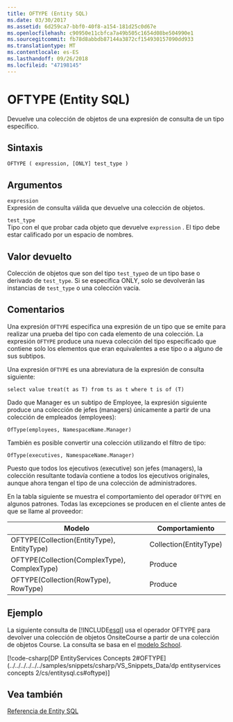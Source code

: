 ```yaml
---
title: OFTYPE (Entity SQL)
ms.date: 03/30/2017
ms.assetid: 6d259ca7-bbf0-40f8-a154-181d25c0d67e
ms.openlocfilehash: c90950e11cbfca7a49b505c1654d08be504990e1
ms.sourcegitcommit: fb78d8abbdb87144a3872cf154930157090dd933
ms.translationtype: MT
ms.contentlocale: es-ES
ms.lasthandoff: 09/26/2018
ms.locfileid: "47198145"
---
```

# <a name="oftype-entity-sql"></a>OFTYPE (Entity SQL)
Devuelve una colección de objetos de una expresión de consulta de un tipo específico.  
  
## <a name="syntax"></a>Sintaxis  
  
```  
OFTYPE ( expression, [ONLY] test_type )  
```  
  
## <a name="arguments"></a>Argumentos  
 `expression`  
 Expresión de consulta válida que devuelve una colección de objetos.  
  
 `test_type`  
 Tipo con el que probar cada objeto que devuelve `expression` . El tipo debe estar calificado por un espacio de nombres.  
  
## <a name="return-value"></a>Valor devuelto  
 Colección de objetos que son del tipo `test_type`o de un tipo base o derivado de `test_type`. Si se especifica ONLY, solo se devolverán las instancias de `test_type` o una colección vacía.  
  
## <a name="remarks"></a>Comentarios  
 Una expresión `OFTYPE` especifica una expresión de un tipo que se emite para realizar una prueba del tipo con cada elemento de una colección.  La expresión `OFTYPE` produce una nueva colección del tipo especificado que contiene solo los elementos que eran equivalentes a ese tipo o a alguno de sus subtipos.  
  
 Una expresión `OFTYPE` es una abreviatura de la expresión de consulta siguiente:  
  
```  
select value treat(t as T) from ts as t where t is of (T)  
```  
  
 Dado que Manager es un subtipo de Employee, la expresión siguiente produce una colección de jefes (managers) únicamente a partir de una colección de empleados (employees):  
  
```  
OfType(employees, NamespaceName.Manager)  
```  
  
 También es posible convertir una colección utilizando el filtro de tipo:  
  
```  
OfType(executives, NamespaceName.Manager)  
```  
  
 Puesto que todos los ejecutivos (executive) son jefes (managers), la colección resultante todavía contiene a todos los ejecutivos originales, aunque ahora tengan el tipo de una colección de administradores.  
  
 En la tabla siguiente se muestra el comportamiento del operador `OFTYPE` en algunos patrones. Todas las excepciones se producen en el cliente antes de que se llame al proveedor:  
  
|Modelo|Comportamiento|  
|-------------|--------------|  
|OFTYPE(Collection(EntityType), EntityType)|Collection(EntityType)|  
|OFTYPE(Collection(ComplexType), ComplexType)|Produce|  
|OFTYPE(Collection(RowType), RowType)|Produce|  
  
## <a name="example"></a>Ejemplo  
 La siguiente consulta de [!INCLUDE[esql](../../../../../../includes/esql-md.md)] usa el operador OFTYPE para devolver una colección de objetos OnsiteCourse a partir de una colección de objetos Course. La consulta se basa en el [modelo School](https://msdn.microsoft.com/library/859a9587-81ea-4a45-9bc0-f8d330e1adac).  
  
 [!code-csharp[DP EntityServices Concepts 2#OFTYPE](../../../../../../samples/snippets/csharp/VS_Snippets_Data/dp entityservices concepts 2/cs/entitysql.cs#oftype)]  
  
## <a name="see-also"></a>Vea también  
 [Referencia de Entity SQL](../../../../../../docs/framework/data/adonet/ef/language-reference/entity-sql-reference.md)
